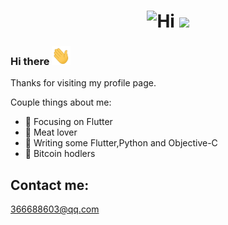 <!--
**helloDolin/helloDolin** is a ✨ _special_ ✨ repository because its `README.md` (this file) appears on your GitHub profile.

Here are some ideas to get you started:

- 🔭 I’m currently working on ...
- 🌱 I’m currently learning ...
- 👯 I’m looking to collaborate on ...
- 🤔 I’m looking for help with ...
- 💬 Ask me about ...
- 📫 How to reach me: ...
- 😄 Pronouns: ...
- ⚡ Fun fact: ...
-->

<!-- <img align="right" src="https://github-readme-stats.vercel.app/api?username=helloDolin&hide=contribs&show_icons=true&theme=highcontrast" /> -->

<h1 align="center">
  <img src="https://emojis.slackmojis.com/emojis/images/1588866973/8934/hellokittydance.gif?1588866973" alt="Hi" width="42" />
  <!-- <a href="https://blog.sunguoqi.com/"> -->
    <img src="https://readme-typing-svg.herokuapp.com/?lines=HODL&center=true&size=27&color=000000" />
  <!-- </a> -->
</h1>

### Hi there <img src="https://raw.githubusercontent.com/ABSphreak/ABSphreak/master/gifs/Hi.gif" width="30px" height="30px"/>

Thanks for visiting my profile page.

Couple things about me:
- 🔭 Focusing on Flutter
- :meat_on_bone:  Meat lover
- 🔭 Writing some Flutter,Python and Objective-C
- 🤔 Bitcoin hodlers
## Contact me:
366688603@qq.com


